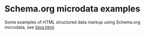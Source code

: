 # Schema.org microdata examples

Some examples of HTML structured data markup using Schema.org microdata, see [blog.html](https://github.com/philwareham/schema-microdata-examples/blob/master/blog.html).
